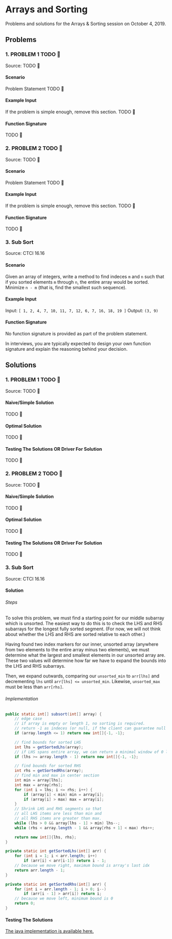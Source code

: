 # Arrays and Sorting

Problems and solutions for the Arrays & Sorting session on October 4, 2019.

## Problems

### 1. PROBLEM 1 TODO :bug:

Source: TODO :bug:

#### Scenario

Problem Statement TODO :bug:

#### Example Input

If the problem is simple enough, remove this section. TODO :bug:

#### Function Signature

TODO :bug:

### 2. PROBLEM 2 TODO :bug:

Source: TODO :bug:

#### Scenario

Problem Statement TODO :bug:

#### Example Input

If the problem is simple enough, remove this section. TODO :bug:

#### Function Signature

TODO :bug:

### 3. Sub Sort

Source: CTCI 16.16

#### Scenario

Given an array of integers, write a method to find indeces `m` and `n` 
such that if you sorted elements `m` through `n`, the entire array would 
be sorted. Minimize `n - m` (that is, find the smallest such sequence).

#### Example Input

Input: `[ 1, 2, 4, 7, 10, 11, 7, 12, 6, 7, 16, 18, 19 ]`
Output: `(3, 9)`

#### Function Signature

No function signature is provided as part of the problem statement.

In interviews, you are typically expected to design your own function 
signature and explain the reasoning behind your decision.

## Solutions

### 1. PROBLEM 1 TODO :bug:

Source: TODO :bug:

#### Naive/Simple Solution

TODO :bug:

#### Optimal Solution

TODO :bug:

#### Testing The Solutions OR Driver For Solution

TODO :bug:

### 2. PROBLEM 2 TODO :bug:

Source: TODO :bug:

#### Naive/Simple Solution

TODO :bug:

#### Optimal Solution

TODO :bug:

#### Testing The Solutions OR Driver For Solution

TODO :bug:

### 3. Sub Sort

Source: CTCI 16.16

#### Solution

###### Steps

To solve this problem, we must find a starting point for our middle subarray 
which is unsorted. The easiest way to do this is to check the LHS and RHS 
subarrays for the longest fully sorted segment. (For now, we will not think about 
whether the LHS and RHS are sorted relative to each other.)

Having found two index markers for our inner, unsorted array (anywhere from 
two elements to the entire array minus two elements), we must determine what 
the largest and smallest elements in our unsorted array are. These two values 
will determine how far we have to expand the bounds into the LHS and RHS subarrays.

Then, we expand outwards, comparing our `unsorted_min` to `arr[lhs]` and decrementing `lhs` until `arr[lhs] <= unsorted_min`. Likewise, `unsorted_max` must be less than `arr[rhs]`.

###### Implementation

```java
public static int[] subsort(int[] array) {
    // edge case
    // if array is empty or length 1, no sorting is required. 
    // return -1 as indeces (or null, if the client can guarantee null checking)
    if (array.length <= 1) return new int[]{-1, -1};

    // find bounds for sorted LHS 
    int lhs = getSortedLhs(array);
    // if LHS spans entire array, we can return a minimal window of 0 length
    if (lhs >= array.length - 1) return new int[]{-1, -1};

    // find bounds for sorted RHS
    int rhs = getSortedRhs(array);
    // find min and max in center section
    int min = array[lhs];
    int max = array[rhs];
    for (int i = lhs; i <= rhs; i++) {
        if (array[i] < min) min = array[i];
        if (array[i] > max) max = array[i];
    }
    // Shrink LHS and RHS segments so that 
    // all LHS items are less than min and 
    // all RHS items are greater than max.
    while (lhs > 0 && array[lhs - 1] > min) lhs--;
    while (rhs < array.length - 1 && array[rhs + 1] < max) rhs++;

    return new int[]{lhs, rhs};
}

private static int getSortedLhs(int[] arr) {
    for (int i = 1; i < arr.length; i++)
        if (arr[i] < arr[i-1]) return i - 1;
    // because we move right, maximum bound is array's last idx
    return arr.length - 1;
}

private static int getSortedRhs(int[] arr) {
    for (int i = arr.length - 1; i > 0; i--)
        if (arr[i - 1] > arr[i]) return i;
    // because we move left, minimum bound is 0
    return 0;
}
```

#### Testing The Solutions 

[The java implementation is available here.](./subsort/Subsort.java)
